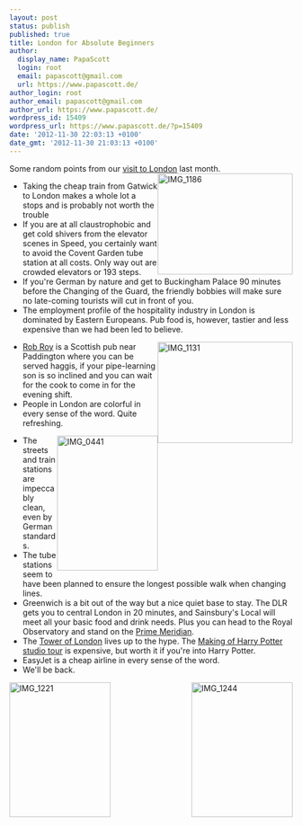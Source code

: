 ```yaml
---
layout: post
status: publish
published: true
title: London for Absolute Beginners
author:
  display_name: PapaScott
  login: root
  email: papascott@gmail.com
  url: https://www.papascott.de/
author_login: root
author_email: papascott@gmail.com
author_url: https://www.papascott.de/
wordpress_id: 15409
wordpress_url: https://www.papascott.de/?p=15409
date: '2012-11-30 22:03:13 +0100'
date_gmt: '2012-11-30 21:03:13 +0100'
---
```

<p>Some random points from our <a href="https://www.papascott.de/archives/2012/10/08/antalya-and-london/">visit to London</a> last month.<a href="http://www.flickr.com/photos/51035717986@N01/8231128036" title="View 'IMG_1186' on Flickr.com"><img style="float:right;" border="0" alt="IMG_1186" width="240" src="http://farm9.staticflickr.com/8067/8231128036_de59d8944c_m.jpg" height="180"/></a></p>
<ul>
<li>Taking the cheap train from Gatwick to London makes a whole lot a stops and is probably not worth the trouble</li>
<li>If you are at all claustrophobic and get cold shivers from the elevator scenes in Speed, you certainly want to avoid the Covent Garden tube station at all costs. Only way out are crowded elevators or 193 steps.</li>
<li>If you're German by nature and get to Buckingham Palace 90 minutes before the Changing of the Guard, the friendly bobbies will make sure no late-coming tourists will cut in front of you.</li>
<li>The employment profile of the hospitality industry in London is dominated by Eastern Europeans. Pub food is, however, tastier and less expensive than we had been led to believe.</li>
<p>	<a href="http://www.flickr.com/photos/51035717986@N01/8229914155" title="View 'IMG_1131' on Flickr.com"><img style="float:right;" border="0" alt="IMG_1131" width="240" src="http://farm9.staticflickr.com/8057/8229914155_9158542d90_m.jpg" height="180"/></a>
<li><a href="http://www.robroypub.co.uk/">Rob Roy</a> is a Scottish pub near Paddington where you can be served haggis, if your pipe-learning son is so inclined and you can wait for the cook to come in for the evening shift. </li>
<li>People in London are colorful in every sense of the word. Quite refreshing.</li>
<p><a href="http://www.flickr.com/photos/51035717986@N01/8232462575" title="View 'IMG_0441' on Flickr.com"><img style="float:right;" border="0" alt="IMG_0441" width="179" src="http://farm9.staticflickr.com/8480/8232462575_15f2d544d0_m.jpg" height="240"/></a></p>
<li>The streets and train stations are impeccably clean, even by German standards.</li>
<li>The tube stations seem to have been planned to ensure the longest possible walk when changing lines.</li>
<li>Greenwich is a bit out of the way but a nice quiet base to stay. The DLR gets you to central London in 20 minutes, and Sainsbury's Local will meet all your basic food and drink needs. Plus you can head to the Royal Observatory and stand on the <a href="http://en.wikipedia.org/wiki/Prime_Meridian_(Greenwich)">Prime Meridian</a>. </li>
<li>The <a href="http://www.hrp.org.uk/TowerOfLondon/">Tower of London</a> lives up to the hype. The <a href="http://www.wbstudiotour.co.uk/">Making of Harry Potter studio tour</a> is expensive, but worth it if you're into Harry Potter.</li>
<li>EasyJet is a cheap airline in every sense of the word. </li>
<li>We'll be back.</li>
</ul>
<p><a href="http://www.flickr.com/photos/51035717986@N01/8231309776" title="View 'IMG_1244' on Flickr.com"><img style="float:right;" border="0" alt="IMG_1244" width="180" src="http://farm9.staticflickr.com/8070/8231309776_1a96e07907_m.jpg" height="240"/></a> <a href="http://www.flickr.com/photos/51035717986@N01/8230185471" title="View 'IMG_1221' on Flickr.com"><img style="float:left;" border="0" alt="IMG_1221" width="180" src="http://farm9.staticflickr.com/8340/8230185471_d1d56ceee5_m.jpg" height="240"/></a></p>
